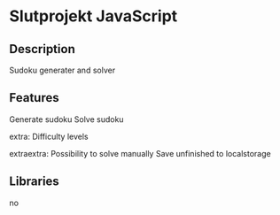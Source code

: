 # Slutprojekt JavaScript

## Description
Sudoku generater and solver

## Features
Generate sudoku
Solve sudoku

extra:
Difficulty levels

extraextra:
Possibility to solve manually
Save unfinished to localstorage

## Libraries
no